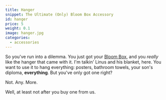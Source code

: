 ```yaml
---
title: Hanger
snippet: The Ultimate (Only) Bloom Box Accessory
id: hanger
price: 5
weight: 0.1
image: hanger.jpg
categories:
  - accessories
---
```


So you've run into a dilemma. You just got your [Bloom Box](/store/bloom-box), and you *really* like the hanger that came with it. I'm talkin' Linus and his blanket, here. You want to use it to hang everything: posters, bathroom towels, your son's diploma, **everything**. But you've only got one right?

Not. Any. More.

Well, at least not after you buy one from us.
